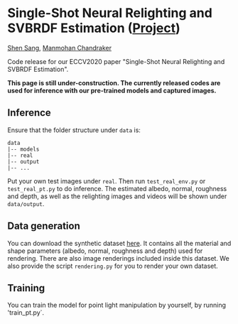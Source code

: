 # Single-Shot Neural Relighting and SVBRDF Estimation ([Project](http://cseweb.ucsd.edu/~viscomp/projects/ECCV20NeuralRelighting/))



[Shen Sang](https://sites.google.com/view/ssang), [Manmohan Chandraker](https://cseweb.ucsd.edu/~mkchandraker/)



Code release for our ECCV2020 paper "Single-Shot Neural Relighting and SVBRDF Estimation".


**This page is still under-construction. The currently released codes are used for inference with our pre-trained models and captured images.**



## Inference

Ensure that the folder structure under `data` is:

```
data
|-- models
|-- real
|-- output
|-- ...
```

Put your own test images under `real`. Then run `test_real_env.py` or `test_real_pt.py` to do inference. The estimated albedo, normal, roughness and depth, as well as the relighting images and videos will be shown under `data/output`.


## Data generation

You can download the synthetic dataset [here](https://drive.google.com/file/d/1kmgPzBhhZpozNA7QH2FOmfM51m6CKwNc/view?usp=sharing). It contains all the material and shape parameters (albedo, normal, roughness and depth) used for rendering. There are also image renderings included inside this dataset. We also provide the script `rendering.py` for you to render your own dataset. 


## Training

You can train the model for point light manipulation by yourself, by running 'train_pt.py`.
